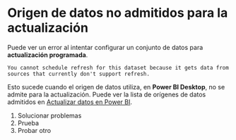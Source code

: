 <properties
        pageTitle="título de la página"
        description="description"
        services="powerbi"
        documentationCenter=""
        authors="asaxton" />

# Origen de datos no admitidos para la actualización

Puede ver un error al intentar configurar un conjunto de datos para **actualización programada**.

    You cannot schedule refresh for this dataset because it gets data from sources that currently don't support refresh.

Esto sucede cuando el origen de datos utiliza, en **Power BI Desktop**, no se admite para la actualización.  Puede ver la lista de orígenes de datos admitidos en [Actualizar datos en Power BI](powerbi-refresh-data.md).

1. Solucionar problemas
2. Prueba
3. Probar otro
